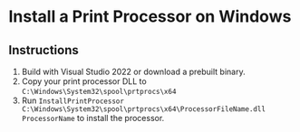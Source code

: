 # Install a Print Processor on Windows

## Instructions

1. Build with Visual Studio 2022 or download a prebuilt binary.
2. Copy your print processor DLL to `C:\Windows\System32\spool\prtprocs\x64`
3. Run `InstallPrintProcessor C:\Windows\System32\spool\prtprocs\x64\ProcessorFileName.dll ProcessorName` to install the processor.
